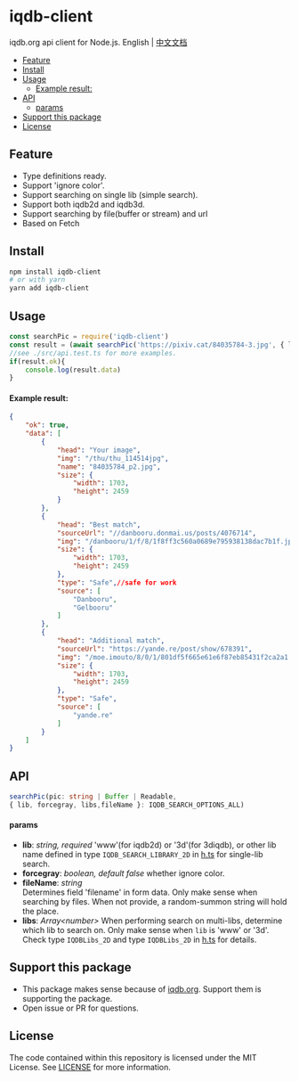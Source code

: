 # iqdb-client
 iqdb.org api client for Node.js.
 English | [中文文档](./README.cn.md)
<!-- START doctoc generated TOC please keep comment here to allow auto update -->
<!-- DON'T EDIT THIS SECTION, INSTEAD RE-RUN doctoc TO UPDATE -->

- [Feature](#feature)
- [Install](#install)
- [Usage](#usage)
    - [Example result:](#example-result)
- [API](#api)
    - [params](#params)
- [Support this package](#support-this-package)
- [License](#license)

<!-- END doctoc generated TOC please keep comment here to allow auto update -->

## Feature
* Type definitions ready.
* Support 'ignore color'.
* Support searching on single lib (simple search).
* Support both iqdb2d and iqdb3d.
* Support searching by file(buffer or stream) and url
* Based on Fetch
## Install
```bash
npm install iqdb-client
# or with yarn
yarn add iqdb-client
```
## Usage
```ts
const searchPic = require('iqdb-client')
const result = (await searchPic('https://pixiv.cat/84035784-3.jpg', { lib: 'www' }))
//see ./src/api.test.ts for more examples.
if(result.ok){
    console.log(result.data)
}

```
#### Example result:
```json
{
    "ok": true,
    "data": [
        {
            "head": "Your image",
            "img": "/thu/thu_114514jpg",
            "name": "84035784_p2.jpg",
            "size": {
                "width": 1703,
                "height": 2459
            }
        },
        {
            "head": "Best match",
            "sourceUrl": "//danbooru.donmai.us/posts/4076714",
            "img": "/danbooru/1/f/8/1f8ff3c560a0689e795938138dac7b1f.jpg",
            "size": {
                "width": 1703,
                "height": 2459
            },
            "type": "Safe",//safe for work
            "source": [
                "Danbooru",
                "Gelbooru"
            ]
        },
        {
            "head": "Additional match",
            "sourceUrl": "https://yande.re/post/show/678391",
            "img": "/moe.imouto/8/0/1/801df5f665e61e6f87eb85431f2ca2a1.jpg",
            "size": {
                "width": 1703,
                "height": 2459
            },
            "type": "Safe",
            "source": [
                "yande.re"
            ]
        }
    ]
}
```
## API
```ts
searchPic(pic: string | Buffer | Readable, 
{ lib, forcegray, libs,fileName }: IQDB_SEARCH_OPTIONS_ALL)
```
#### params
* **lib**: *string, required* 
'www'(for iqdb2d) or '3d'(for 3diqdb), or other lib name defined in type ```IQDB_SEARCH_LIBRARY_2D``` in [h.ts](./src/h.ts) for single-lib search.
* **forcegray**: *boolean, default false* 
whether ignore color.
* **fileName**: *string*  
Determines field 'filename' in form data. Only make sense when searching by files. When not provide, a random-summon string will hold the place.
* **libs**: *Array&lt;number&gt;* 
When performing search on multi-libs, determine which lib to search on. Only make sense when ```lib``` is 'www' or '3d'. Check type ```IQDBLibs_2D``` and type ```IQDBLibs_2D``` in [h.ts](./src/h.ts) for details.
## Support this package

* This package makes sense because of [iqdb.org](https://www.iqdb.org/). Support them is supporting the package.
* Open issue or PR for questions.

## License
The code contained within this repository is licensed under the MIT License. See [LICENSE](./LICENSE) for more information.
